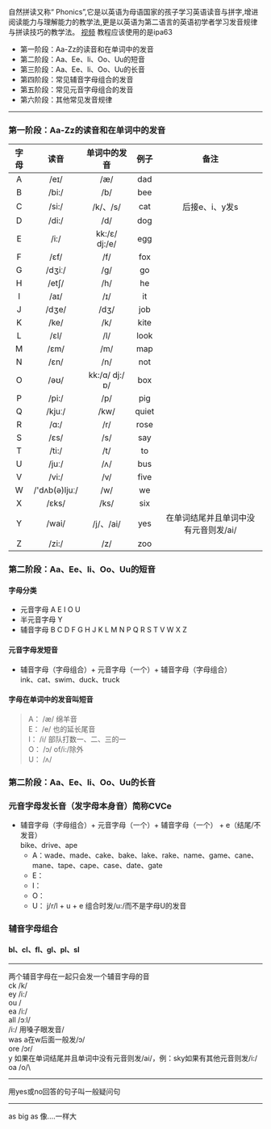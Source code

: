 自然拼读又称“ Phonics”,它是以英语为母语国家的孩子学习英语读音与拼字,增进阅读能力与理解能力的教学法,更是以英语为第二语言的英语初学者学习发音规律与拼读技巧的教学法。
[视频](https://www.bilibili.com/video/BV14G4y1X7Fv?p=1)
教程应该使用的是ipa63

- 第一阶段：Aa-Zz的读音和在单词中的发音
- 第二阶段：Aa、Ee、Ii、Oo、Uu的短音
- 第三阶段：Aa、Ee、Ii、Oo、Uu的长音
- 第四阶段：常见辅音字母组合的发音
- 第五阶段：常见元音字母组合的发音
- 第六阶段：其他常见发音规律

---

### 第一阶段：Aa-Zz的读音和在单词中的发音

| 字母 | 读音 | 单词中的发音 | 例子 | 备注 |
| :-----: | :----: | :----: | :----:| :----: |
| A | /eɪ/ | /æ/ | dad|
| B | /bi:/ | /b/ | bee |
| C | /si:/ | /k/、/s/ | cat |后接e、i、y发s|
| D | /di:/ | /d/ | dog |
| E | /i:/ | kk:/ɛ/ dj:/e/ | egg |
| F | /ɛf/ | /f/ | fox |
| G | /dʒiː/ | /g/ | go |
| H | /etʃ/ | /h/ | he |
| I | /aɪ/ | /ɪ/ | it |
| J | /dʒe/ | /dʒ/ | job |
| K | /ke/ | /k/ | kite |
| L | /ɛl/ | /l/ | look |
| M | /ɛm/ | /m/ | map |
| N | /ɛn/ | /n/ | not |
| O | /əʊ/ | kk:/ɑ/ dj:/ɒ/ | box |
| P | /pi:/ | /p/ | pig |
| Q | /kjuː/ | /kw/ | quiet |
| R | /ɑ:/ | /r/ | rose |
| S | /ɛs/ | /s/ | say |
| T | /ti:/ | /t/ | to |
| U | /juː/ | /ʌ/ | bus |
| V | /vi:/ | /v/ | five |
| W | /'dʌb(ə)ljuː/ | /w/ | we |
| X | /ɛks/ | /ks/ | six |
| Y | /wai/ | /j/、/ai/ | yes |在单词结尾并且单词中没有元音则发/ai/ |
| Z | /zi:/ | /z/| zoo |

### 第二阶段：Aa、Ee、Ii、Oo、Uu的短音
#### 字母分类
- 元音字母 A E I O U
- 半元音字母 Y
- 辅音字母 B C D F G H J K L M N P Q R S T V W X Z

#### 元音字母发短音
- 辅音字母（字母组合）+ 元音字母（一个）+ 辅音字母（字母组合）\
ink、cat、swim、duck、truck

#### 字母在单词中的发音叫短音
>A： /æ/ 绵羊音\
E： /e/ 也的延长尾音\
I： /i/ 部队打数一、二、三的一\
O： /ɔ/ of/i:/除外\
U： /ʌ/ 

### 第二阶段：Aa、Ee、Ii、Oo、Uu的长音
### 元音字母发长音（发字母本身音）简称CVCe
- 辅音字母（字母组合）+ 元音字母（一个）+ 辅音字母（一个） + e（结尾/不发音）\
bike、drive、ape
    - A：wade、made、cake、bake、lake、rake、name、game、cane、mane、tape、cape、case、date、gate
    - E：
    - I：
    - O：
    - U： j/r/l + u + e 组合时发/u:/而不是字母U的发音

### 辅音字母组合
#### bl、cl、fl、gl、pl、sl

---

两个辅音字母在一起只会发一个辅音字母的音\
ck /k/\
ey /i:/\
ou /\
ea /i:/\
all /ɔːl/\
/i:/ 用嗓子眼发音/\
was a在w后面一般发/ɔ/\
ore /ɔr/\
y 如果在单词结尾并且单词中没有元音则发/ai/，例：sky如果有其他元音则发/i:/\
oa /o/\

---
用yes或no回答的句子叫一般疑问句

---
as big as 像....一样大